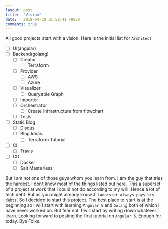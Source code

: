 ```yaml
---
layout: post
title:  "Vision"
date:   2018-04-19 01:58:41 +0530
comments: true
---
```


All good projects start with a vision.
Here is the initial list for `Architect`

- [ ] UI(angular)
- [ ] Backend(golang)
    - [ ] Creator
        - [ ] Terraform
    - [ ] Provider
        - [ ] AWS
        - [ ] Azure
    - [ ] Visualizer
        - [ ] Queryable Graph
    - [ ] Importer
    - [ ] Orchestrator
        - [ ] Create infrastructure from flowchart
    - [ ] Tests
- [ ] Static Blog
    - [ ] Disqus
    - [ ] Blog Ideas
        - [ ] Terraform Tutorial
- [ ] CI
    - [ ] Travis
- [ ] CD
    - [ ] Docker
    - [ ] Salt Masterless

But I am not one of those guys whom you learn from. I am the guy that tries the hardest.
I dont know most of the things listed out here. This a superset of a project at work that
I could not do according to my will. Hence a lot of tech debt. But as you might already know
`A Lannister always pays his debts`.
So I decided to start this project. The best place to start is at the beginning so 
I will start with learning `Angular 5` and `Golang` both of which I have never worked on.
But fear not, I will start by writing down whatever I learn.
Looking forward to posting the first tutorial on `Angular 5`.
Enough for today. Bye Folks.
